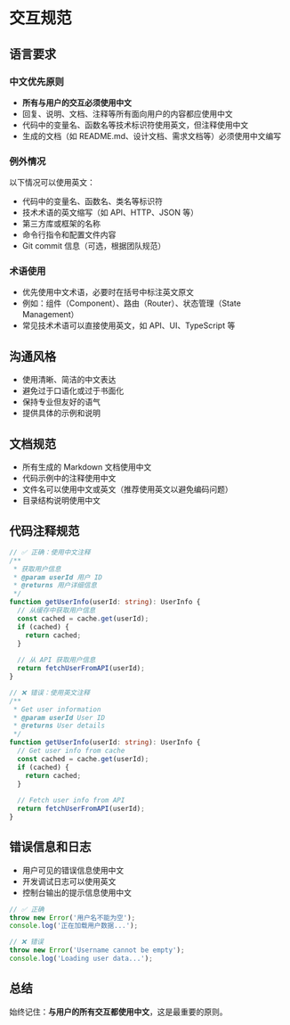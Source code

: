 # 交互规范

## 语言要求

### 中文优先原则

- **所有与用户的交互必须使用中文**
- 回复、说明、文档、注释等所有面向用户的内容都应使用中文
- 代码中的变量名、函数名等技术标识符使用英文，但注释使用中文
- 生成的文档（如 README.md、设计文档、需求文档等）必须使用中文编写

### 例外情况

以下情况可以使用英文：

- 代码中的变量名、函数名、类名等标识符
- 技术术语的英文缩写（如 API、HTTP、JSON 等）
- 第三方库或框架的名称
- 命令行指令和配置文件内容
- Git commit 信息（可选，根据团队规范）

### 术语使用

- 优先使用中文术语，必要时在括号中标注英文原文
- 例如：组件（Component）、路由（Router）、状态管理（State Management）
- 常见技术术语可以直接使用英文，如 API、UI、TypeScript 等

## 沟通风格

- 使用清晰、简洁的中文表达
- 避免过于口语化或过于书面化
- 保持专业但友好的语气
- 提供具体的示例和说明

## 文档规范

- 所有生成的 Markdown 文档使用中文
- 代码示例中的注释使用中文
- 文件名可以使用中文或英文（推荐使用英文以避免编码问题）
- 目录结构说明使用中文

## 代码注释规范

```typescript
// ✅ 正确：使用中文注释
/**
 * 获取用户信息
 * @param userId 用户 ID
 * @returns 用户详细信息
 */
function getUserInfo(userId: string): UserInfo {
  // 从缓存中获取用户信息
  const cached = cache.get(userId);
  if (cached) {
    return cached;
  }
  
  // 从 API 获取用户信息
  return fetchUserFromAPI(userId);
}

// ❌ 错误：使用英文注释
/**
 * Get user information
 * @param userId User ID
 * @returns User details
 */
function getUserInfo(userId: string): UserInfo {
  // Get user info from cache
  const cached = cache.get(userId);
  if (cached) {
    return cached;
  }
  
  // Fetch user info from API
  return fetchUserFromAPI(userId);
}
```

## 错误信息和日志

- 用户可见的错误信息使用中文
- 开发调试日志可以使用英文
- 控制台输出的提示信息使用中文

```typescript
// ✅ 正确
throw new Error('用户名不能为空');
console.log('正在加载用户数据...');

// ❌ 错误
throw new Error('Username cannot be empty');
console.log('Loading user data...');
```

## 总结

始终记住：**与用户的所有交互都使用中文**，这是最重要的原则。
